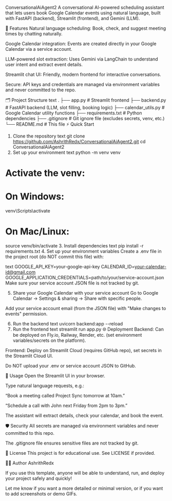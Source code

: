 ConversationalAiAgent2
A conversational AI-powered scheduling assistant that lets users book Google Calendar events using natural language, built with FastAPI (backend), Streamlit (frontend), and Gemini (LLM).

🚀 Features
Natural language scheduling: Book, check, and suggest meeting times by chatting naturally.

Google Calendar integration: Events are created directly in your Google Calendar via a service account.

LLM-powered slot extraction: Uses Gemini via LangChain to understand user intent and extract event details.

Streamlit chat UI: Friendly, modern frontend for interactive conversations.

Secure: API keys and credentials are managed via environment variables and never committed to the repo.

🗂️ Project Structure
text
.
├── app.py              # Streamlit frontend
├── backend.py          # FastAPI backend (LLM, slot filling, booking logic)
├── calendar_utils.py   # Google Calendar utility functions
├── requirements.txt    # Python dependencies
├── .gitignore          # Git ignore file (excludes secrets, venv, etc.)
└── README.md           # This file
⚡ Quick Start
1. Clone the repository
text
git clone https://github.com/AshrithRedx/ConversationalAiAgent2.git
cd ConversationalAiAgent2
2. Set up your environment
text
python -m venv venv
# Activate the venv:
# On Windows:
venv\Scripts\activate
# On Mac/Linux:
source venv/bin/activate
3. Install dependencies
text
pip install -r requirements.txt
4. Set up your environment variables
Create a .env file in the project root (do NOT commit this file) with:

text
GOOGLE_API_KEY=your-google-api-key
CALENDAR_ID=your-calendar-id@gmail.com
GOOGLE_APPLICATION_CREDENTIALS=path/to/your/service-account.json
Make sure your service account JSON file is not tracked by git.

5. Share your Google Calendar with your service account
Go to Google Calendar → Settings & sharing → Share with specific people.

Add your service account email (from the JSON file) with "Make changes to events" permission.

6. Run the backend
text
uvicorn backend:app --reload
7. Run the frontend
text
streamlit run app.py
🌐 Deployment
Backend: Can be deployed on Fly.io, Railway, Render, etc. (set environment variables/secrets on the platform).

Frontend: Deploy on Streamlit Cloud (requires GitHub repo), set secrets in the Streamlit Cloud UI.

Do NOT upload your .env or service account JSON to GitHub.

📝 Usage
Open the Streamlit UI in your browser.

Type natural language requests, e.g.:

“Book a meeting called Project Sync tomorrow at 10am.”

“Schedule a call with John next Friday from 2pm to 3pm.”

The assistant will extract details, check your calendar, and book the event.

🛡️ Security
All secrets are managed via environment variables and never committed to this repo.

The .gitignore file ensures sensitive files are not tracked by git.

📄 License
This project is for educational use. See LICENSE if provided.

🙋‍♂️ Author
AshrithRedx

If you use this template, anyone will be able to understand, run, and deploy your project safely and quickly!

Let me know if you want a more detailed or minimal version, or if you want to add screenshots or demo GIFs.
